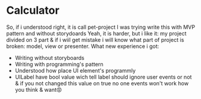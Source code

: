# Calculator
So, if i understood right, it is call pet-project
I was trying write this with MVP pattern and without storydoards
Yeah, it is harder, but i like it: my project divided on 3 part & if i wiil get mistake i will know what part of project is broken: model, view or presenter.
What new experience i got:
 - Writing without storyboards
 - Writing with programming's pattern
 - Understood how place UI element's programmly
 - UILabel have bool value wich tell label should ignore user events or not & if you not changed this value on true no one events won't work how you think & want😡
